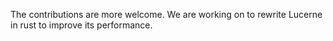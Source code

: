 The contributions are more welcome. We are working on to rewrite Lucerne in rust to improve its performance.
